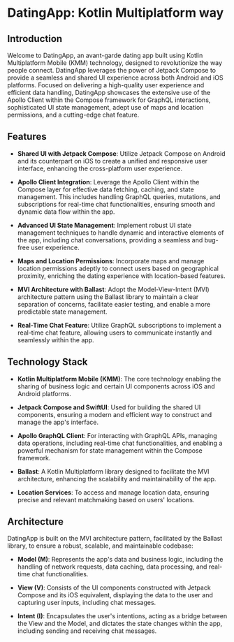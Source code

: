 # DatingApp: Kotlin Multiplatform way

## Introduction

Welcome to DatingApp, an avant-garde dating app built using Kotlin Multiplatform Mobile (KMM) technology, designed to revolutionize the way people connect. DatingApp leverages the power of Jetpack Compose to provide a seamless and shared UI experience across both Android and iOS platforms. Focused on delivering a high-quality user experience and efficient data handling, DatingApp showcases the extensive use of the Apollo Client within the Compose framework for GraphQL interactions, sophisticated UI state management, adept use of maps and location permissions, and a cutting-edge chat feature.

## Features

- **Shared UI with Jetpack Compose**: Utilize Jetpack Compose on Android and its counterpart on iOS to create a unified and responsive user interface, enhancing the cross-platform user experience.

- **Apollo Client Integration**: Leverage the Apollo Client within the Compose layer for effective data fetching, caching, and state management. This includes handling GraphQL queries, mutations, and subscriptions for real-time chat functionalities, ensuring smooth and dynamic data flow within the app.

- **Advanced UI State Management**: Implement robust UI state management techniques to handle dynamic and interactive elements of the app, including chat conversations, providing a seamless and bug-free user experience.

- **Maps and Location Permissions**: Incorporate maps and manage location permissions adeptly to connect users based on geographical proximity, enriching the dating experience with location-based features.

- **MVI Architecture with Ballast**: Adopt the Model-View-Intent (MVI) architecture pattern using the Ballast library to maintain a clear separation of concerns, facilitate easier testing, and enable a more predictable state management.

- **Real-Time Chat Feature**: Utilize GraphQL subscriptions to implement a real-time chat feature, allowing users to communicate instantly and seamlessly within the app.

## Technology Stack

- **Kotlin Multiplatform Mobile (KMM)**: The core technology enabling the sharing of business logic and certain UI components across iOS and Android platforms.

- **Jetpack Compose and SwiftUI**: Used for building the shared UI components, ensuring a modern and efficient way to construct and manage the app's interface.

- **Apollo GraphQL Client**: For interacting with GraphQL APIs, managing data operations, including real-time chat functionalities, and enabling a powerful mechanism for state management within the Compose framework.

- **Ballast**: A Kotlin Multiplatform library designed to facilitate the MVI architecture, enhancing the scalability and maintainability of the app.

- **Location Services**: To access and manage location data, ensuring precise and relevant matchmaking based on users' locations.

## Architecture

DatingApp is built on the MVI architecture pattern, facilitated by the Ballast library, to ensure a robust, scalable, and maintainable codebase:

- **Model (M)**: Represents the app's data and business logic, including the handling of network requests, data caching, data processing, and real-time chat functionalities.

- **View (V)**: Consists of the UI components constructed with Jetpack Compose and its iOS equivalent, displaying the data to the user and capturing user inputs, including chat messages.

- **Intent (I)**: Encapsulates the user's intentions, acting as a bridge between the View and the Model, and dictates the state changes within the app, including sending and receiving chat messages.
